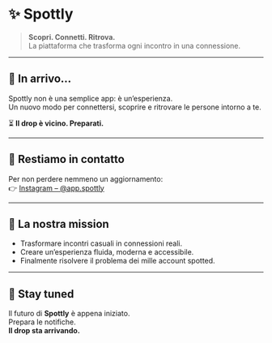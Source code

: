 # ✨ Spottly  

> **Scopri. Connetti. Ritrova.**  
La piattaforma che trasforma ogni incontro in una connessione.  

---

## 🚀 In arrivo...
Spottly non è una semplice app: è un’esperienza.  
Un nuovo modo per connettersi, scoprire e ritrovare le persone intorno a te.    

⏳ **Il drop è vicino. Preparati.**

---

## 📲 Restiamo in contatto
Per non perdere nemmeno un aggiornamento:  
👉 [Instagram – @app.spottly](https://www.instagram.com/app.spottly/)

---

## 👥 La nostra mission
- Trasformare incontri casuali in connessioni reali.  
- Creare un’esperienza fluida, moderna e accessibile.  
- Finalmente risolvere il problema dei mille account spotted.

---

## 📌 Stay tuned
Il futuro di **Spottly** è appena iniziato.  
Prepara le notifiche.  
**Il drop sta arrivando.**
